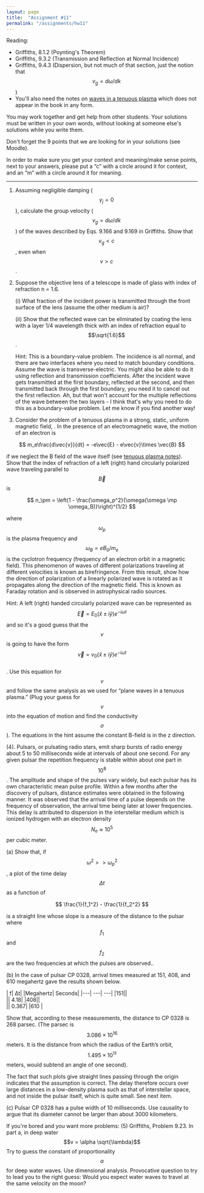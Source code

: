 ```yaml
---
layout: page
title:  "Assignment #11"
permalink: "/assignments/hw11"
---
```


Reading: 
* Griffiths, 8.1.2  (Poynting's Theorem)
* Griffiths, 9.3.2  (Transmission and Reflection at Normal Incidence)
* Griffiths, 9.4.3  (Dispersion, but not much of that section, just the notion
that $$v_g = d\omega/dk$$)
* You'll also need the notes on [waves in a tenuous plasma](/lectures/plasma) which does not
appear in the book in any form.

You may work together and get help from other students. Your solutions must be written in your own words, without looking at someone else's solutions while
you write them.

Don't forget the 9 points that we are looking for in your solutions (see Moodle).

In order to make sure you get your context and meaning/make sense points,
next to your answers, please put a “c” with a circle around it for context,
and an “m” with a circle around it for meaning.

______________________________________________________________________________
1.	Assuming negligible damping ($$\gamma_j = 0$$), calculate the group velocity 
($$v_g = d\omega/dk$$) of the waves described by Eqs. 9.166 and 9.169 in Griffiths.  Show that $$v_g < c$$, even when $$v > c$$.

2.	Suppose the objective lens of a telescope is made of glass with index of refraction n = 1.6.

	(i)	What fraction of the incident power is transmitted through the front surface of the lens (assume the other medium is air)?

	(ii)	Show that the reflected wave can be eliminated by coating the lens with a layer 
1/4 wavelength thick with an index of refraction equal to $$\sqrt{1.6}$$.

	Hint: This is a boundary-value problem.   The incidence is all normal, and there are two interfaces where you need to match boundary conditions.  Assume the wave is transverse-electric. You might also be able to do it using reflection and transmission coefficients. After the incident wave gets transmitted at the first boundary, reflected at the second, and then transmitted back through the first boundary, you need it to cancel out the first reflection.  Ah, but that won't account for the multiple reflections of the wave between the two layers - I think that's why you need to do this as a boundary-value problem.  Let me know if you find another way!

3.	Consider the problem of a tenuous plasma in a strong, static, uniform magnetic field,  . In the presence of an electromagnetic wave, the motion of an electron is

$$
m_e\frac{d\vec{v}}{dt} = -e\vec{E} - e\vec{v}\times \vec{B}
$$
 
if we neglect the B field of the wave itself (see [tenuous plasma notes](plasma)). Show that the index of refraction of a left (right) hand circularly polarized wave traveling parallel to $$\vec{B}$$ is 

$$
n_\pm = \left(1 - \frac{\omega_p^2}{\omega(\omega \mp \omega_B)}\right)^{1/2}
$$
 
where $$\omega_p$$ is the plasma frequency and   $$\omega_B = eB_0/m_e$$ 
is the cyclotron frequency (frequency of an electron orbit in a magnetic field). This phenomenon of waves of different polarizations traveling at different velocities is known as birefringence. From this result, show how the direction of polarization of a linearly polarized wave is rotated as it propagates along the direction of the magnetic field. This is known as Faraday rotation and is observed in astrophysical radio sources.

Hint:  A left (right) handed circularly polarized wave can be represented as
$$
\vec{E} = E_0 (\hat{x} \pm i\hat{y})e^{-i\omega t} 
$$
and so it's a good guess that the $$v$$ is going to have the form
$$
\vec{v} = v_0 (\hat{x} \pm i\hat{y})e^{-i\omega t} 
$$  
. Use this equation for $$v$$ and
follow the same analysis as we used for “plane waves in a tenuous plasma.”
(Plug your guess for $$v$$ into the equation of motion and find the conductivity $$\sigma$$). The equations in the hint assume the constant B-field is in the z direction.

(4).	  Pulsars, or pulsating radio stars, emit sharp bursts of radio energy about 5 to 50 milliseconds wide at intervals of about one second. For any given pulsar the repetition frequency is stable within about one part in $$10^8$$. The amplitude and shape of the pulses vary widely, but each pulsar has its own characteristic mean pulse profile.
	Within a few months after the discovery of pulsars, distance estimates were obtained in the following manner. It was observed that the arrival time of a pulse depends on the frequency of observation, the arrival time being later at lower frequencies. This delay is attributed to dispersion in the interstellar medium which is ionized hydrogen with an electron density 
$$N_e \approx 10^5$$ per cubic meter.

(a)	Show that, if $$\omega^2 >> \omega_p^2$$ , a plot of the time delay $$\Delta t$$ as a function of

$$
\frac{1}{f_1^2} - \frac{1}{f_2^2}
$$

is a straight line whose slope is a measure of the distance to the pulsar where $$f_1$$ and $$f_2$$ are the two frequencies at which the pulses are observed..

(b)	In the case of pulsar CP 0328, arrival times measured at 151, 408, and 610 megahertz gave the results shown below.

| f|	∆t| 
|Megahertz|	Seconds|
|---| ---| ---|
|151||	
||	4.18|
|408||	
||	0.367|
|610	|

Show that, according to these measurements, the distance to CP 0328 is 268 parsec. (The parsec is $$3.086 \times 10^{16}$$ meters. It is the distance from which the radius of the Earth’s orbit, $$1.495 \times 10^{11}$$ meters, would subtend an angle of one second).

The fact that such plots give straight lines passing through the origin indicates that the assumption   is correct. The delay therefore occurs over large distances in a low-density plasma such as that of interstellar space, and not inside the pulsar itself, which is quite small. See next item.

(c)	Pulsar CP 0328 has a pulse width of 10 milliseconds. Use causality to argue that its diameter cannot be larger than about 3000 kilometers.


If you're bored and you want more problems:
(5)	Griffiths, Problem 9.23. In part a, in deep water $$v = \alpha \sqrt{\lambda}$$
Try to guess the constant of proportionality $$\alpha$$ for deep water waves. Use dimensional analysis. Provocative question to try to lead you to the right
guess: Would you expect water waves to travel at the same velocity on the moon?

